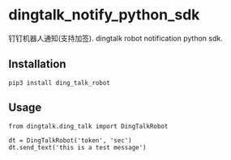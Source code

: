 # dingtalk_notify_python_sdk
钉钉机器人通知(支持加签). dingtalk robot notification python sdk.

## Installation

```
pip3 install ding_talk_robot
```

## Usage

```
from dingtalk.ding_talk import DingTalkRobot

dt = DingTalkRobot('token', 'sec')
dt.send_text('this is a test message')
```
